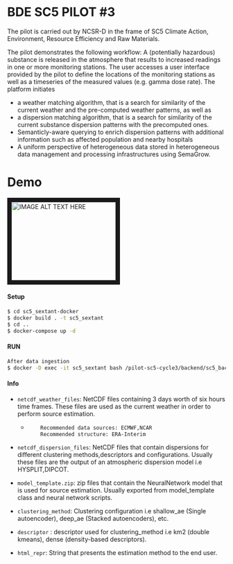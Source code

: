 # BDE SC5 PILOT #3

The pilot is carried out by NCSR-D in the frame of SC5 Climate Action, Environment, Resource Efficiency and Raw Materials.

The pilot demonstrates the following workflow: A (potentially hazardous) substance is released in the atmosphere that results to increased readings in one or more monitoring stations. The user accesses a user interface provided by the pilot to define the locations of the monitoring stations as well as a timeseries of the measured values (e.g. gamma dose rate). The platform initiates 
- a weather matching algorithm, that is a search for similarity of the current weather and the pre-computed weather patterns, as well as 
- a dispersion matching algorithm, that is a search for similarity of the current substance dispersion patterns with the precomputed ones. 
- Semanticly-aware querying to enrich dispersion patterns with additional information such as affected population and nearby hospitals
- A uniform perspective of heterogeneous data stored in heterogeneous data management and processing infrastructures using SemaGrow.

# Demo
<a href="http://www.youtube.com/watch?feature=player_embedded&v=ZtjZhNviEwo
" target="_blank"><img src="https://img.youtube.com/vi/ZtjZhNviEwo/0.jpg" 
alt="IMAGE ALT TEXT HERE" width="240" height="180" border="10" /></a>

#### Setup
```sh
$ cd sc5_sextant-docker
$ docker build . -t sc5_sextant
$ cd ..
$ docker-compose up -d
```

#### RUN
```sh
After data ingestion
$ docker -D exec -it sc5_sextant bash /pilot-sc5-cycle3/backend/sc5_backend.sh
```

#### Info
- ```netcdf_weather_files```: NetCDF files containing 3 days worth of six hours time frames. These files are used as the current weather in order to perform source estimation.
  - ```sh
        Recommended data sources: ECMWF,NCAR
        Recommended structure: ERA-Interim
    ```
- ```netcdf_dispersion_files```: NetCDF files that contain dispersions for different clustering methods,descriptors and configurations. Usually these files are the output of an atmospheric dispersion model i.e HYSPLIT,DIPCOT.

- ```model_template.zip```: zip files that contain the NeuralNetwork model that is used for source estimation. Usually exported from model_template class and neural network scripts.

- ```clustering_method```: Clustering configuration i.e shallow_ae (Single autoencoder), deep_ae (Stacked autoencoders), etc.

- ```descriptor``` : descriptor used for clustering_method i.e km2 (double kmeans), dense (density-based descriptors).

- ```html_repr```: String that presents the estimation method to the end user.
